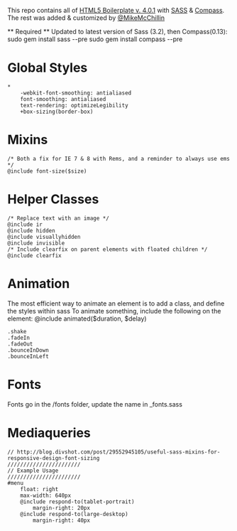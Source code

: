 
This repo contains all of [HTML5 Boilerplate v. 4.0.1](http://html5boilerplate.com) with [SASS](http://sass-lang.com/) & [Compass](http://compass-style.org/).
The rest was added & customized by [@MikeMcChillin](https://twitter.com/mikemcchillin)

** Required ** 
Updated to latest version of Sass (3.2), then Compass(0.13):
    sudo gem install sass --pre
    sudo gem install compass --pre

# Global Styles
    *
        -webkit-font-smoothing: antialiased
        font-smoothing: antialiased
        text-rendering: optimizeLegibility
        +box-sizing(border-box)
# Mixins
    /* Both a fix for IE 7 & 8 with Rems, and a reminder to always use ems */
    @include font-size($size)
# Helper Classes
    /* Replace text with an image */
    @include ir
    @include hidden
    @include visuallyhidden
    @include invisible
    /* Include clearfix on parent elements with floated children */
    @include clearfix
# Animation
The most efficient way to animate an element is to add a class, and define the styles within sass
    To animate something, include the following on the element:
    @include animated($duration, $delay)

    .shake
    .fadeIn
    .fadeOut
    .bounceInDown
    .bounceInLeft
# Fonts
Fonts go in the /fonts folder, update the name in _fonts.sass
# Mediaqueries
    // http://blog.divshot.com/post/29552945105/useful-sass-mixins-for-responsive-design-font-sizing
    ///////////////////////
    // Example Usage
    ///////////////////////
    #menu
        float: right
        max-width: 640px
        @include respond-to(tablet-portrait)
            margin-right: 20px
        @include respond-to(large-desktop)
            margin-right: 40px
